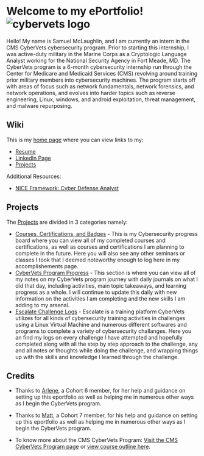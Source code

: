 # Welcome to my ePortfolio!![cybervets logo](https://user-images.githubusercontent.com/106770874/171731474-46e38e5b-0837-4254-bdee-0c74bca947a7.jpg)

Hello! My name is Samuel McLaughlin, and I am currently an intern in the CMS CyberVets cybersecurity program. Prior to starting this internship, I was active-duty military in the Marine Corps as a Cryptologic Language Analyst working for the National Security Agency in Fort Meade, MD. The CyberVets program is a 6-month cybersecurity internship run through the Center for Medicare and Medicaid Services (CMS) revolving around training prior military members into cybersecurity machines. The program starts off with areas of focus such as network fundamentals, network forensics, and network operations, and evolves into harder topics such as reverse engineering, Linux, windows, and android exploitation, threat management, and malware repurposing.  

## Wiki

This is my [home page](https://github.com/SamuelMc24/CyberVets-ePortfolio/wiki) where you can view links to my:
* [Resume](https://github.com/SamuelMc24/CyberVets-ePortfolio/wiki/My-Resume) 
* [LinkedIn Page](https://www.linkedin.com/in/samuel-mclaughlin-45680b23a) 
* [Projects](https://github.com/SamuelMc24/CyberVets-ePortfolio/projects?type=beta) 

Additional Resources:
* [NICE Framework: Cyber Defense Analyst](https://niccs.cisa.gov/workforce-development/cyber-security-workforce-framework/workroles?name=All&id=PR-CDA-001)


## Projects

The [Projects](https://github.com/SamuelMc24/CyberVets-ePortfolio/projects?type=beta) are divided in 3 categories namely:
* [Courses, Certifications, and Badges](https://github.com/users/SamuelMc24/projects/3) - This is my Cybersecurity progress board where you can view all of my completed courses and certifications, as well as courses and certifications I am planning to complete in the future. Here you will also see any other seminars or classes I took that I deemed noteworthy enough to log here in my accomplishements page. 
* [CyberVets Program Progress](https://github.com/users/SamuelMc24/projects/2) - This section is where you can view all of my notes on my CyberVets program journey with daily journals on what I did that day, including activities, main topic takeaways, and learning progress as a whole. I will continue to update this daily with new information on the activities I am completing and the new skills I am adding to my arsenal.
* [Escalate Challenge Logs](https://github.com/users/SamuelMc24/projects/1) - Escalate is a training platform CyberVets utilizes for all kinds of cybersecurity training activities in challenges using a Linux Virtual Machine and numerous different softwares and programs to complete a variety of cybersecurity challanges. Here you an find my logs on every challenge I have attempted and hopefully completed along with all the step by step approach to the challenge, any and all notes or thoughts while doing the challenge, and wrapping things up with the skills and knowledge I learned through the challenge. 




## Credits

* Thanks to [Arlene](https://github.com/apinste/CyberVets_ePortfolio), a Cohort 6 member, for her help and guidance on setting up this eportfolio as well as helping me in numerous other ways as I begin the CyberVets program.
* Thanks to [Matt](https://github.com/ellismj/CyberVets-ePortfolio), a Cohort 7 member, for his help and guidance on setting up this eportfolio as well as helping me in numerous other ways as I begin the CyberVets program.

* To know more about the CMS CyberVets Program: [Visit the CMS CyberVets Program page](https://www.cms.gov/about-cms/careers-cms/cms-cybervets-program) or [view course outline here](https://www.cms.gov/files/document/cms-cybervet-course-outline.pdf).
